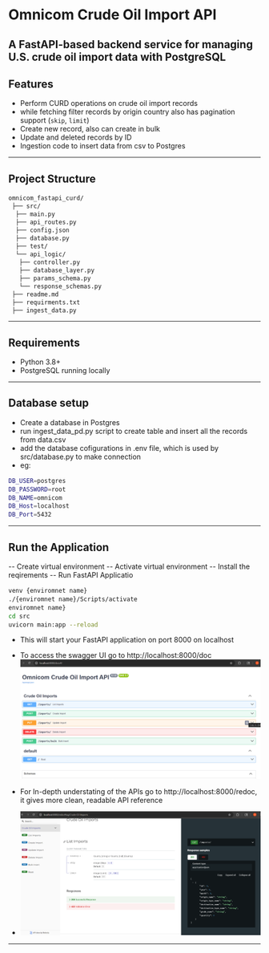 # Omnicom Crude Oil Import API

A FastAPI-based backend service for managing U.S. crude oil import data with PostgreSQL
---

## Features

- Perform CURD operations on crude oil import records
- while fetching filter records by origin country also has pagination support (`skip`, `limit`)
- Create new record, also can create in bulk
- Update and deleted records by ID
- Ingestion code to insert data from csv to Postgres

---

## Project Structure
```
omnicom_fastapi_curd/  
 ├── src/  
  ├── main.py  
  ├── api_routes.py  
  ├── config.json  
  ├── database.py  
  ├── test/  
  └── api_logic/  
   ├── controller.py  
   ├── database_layer.py  
   ├── params_schema.py  
   └── response_schemas.py  
 ├── readme.md  
 ├── requirments.txt  
 ├── ingest_data.py  
```

---

## Requirements

- Python 3.8+
- PostgreSQL running locally


---
## Database setup
- Create a database in Postgres 
- run ingest_data_pd.py script to create table and insert all the records from data.csv
- add the database cofigurations in .env file, which is used by src/database.py to make connection
- eg: 
```bash
DB_USER=postgres
DB_PASSWORD=root
DB_NAME=omnicom
DB_Host=localhost
DB_Port=5432
```

---
## Run the Application
-- Create virtual environment
-- Activate virtual environment
-- Install the reqirements
-- Run FastAPI Applicatio
```bash
venv {enviromnet name}
./{enviromnet name}/Scripts/activate
enviromnet name}
cd src
uvicorn main:app --reload
```

- This will start your FastAPI application on port 8000 on localhost
- To access the swagger UI go to http://localhost:8000/doc  
![Swagger Image](imgs/Screenshot%202025-07-07%20202609.png)
  
  

- For In-depth understating of the APIs go to http://localhost:8000/redoc, it gives more clean, readable API reference
- ![redocs Image](imgs/Screenshot%202025-07-07%20203337.png)

---





